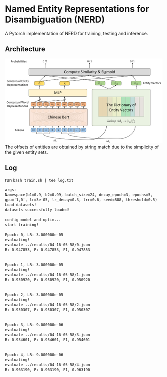 # Named Entity Representations for Disambiguation (NERD)
A Pytorch implementation of NERD for training, testing and inference.

## Architecture
![avatar](imgs/nerd.png "NERD")
The offsets of entities are obtained by string match due to the simplicity of the given entity sets.

## Log
run `bash train.sh | tee log.txt`
```
args:
Namespace(b1=0.9, b2=0.99, batch_size=24, decay_epoch=3, epochs=5, gpu='1,0', lr=3e-05, lr_decay=0.3, lrr=0.6, seed=888, threshold=0.5)
Load datasets!
datasets successfully loaded!

config model and optim...
start training!

Epoch: 0, LR: 3.000000e-05
evaluating!
evaluate ../results/04-16-05-58/0.json
R: 0.947853, P: 0.947853, F1, 0.947853


Epoch: 1, LR: 3.000000e-05
evaluating!
evaluate ../results/04-16-05-58/1.json
R: 0.950920, P: 0.950920, F1, 0.950920


Epoch: 2, LR: 3.000000e-05
evaluating!
evaluate ../results/04-16-05-58/2.json
R: 0.950307, P: 0.950307, F1, 0.950307


Epoch: 3, LR: 9.000000e-06
evaluating!
evaluate ../results/04-16-05-58/3.json
R: 0.954601, P: 0.954601, F1, 0.954601


Epoch: 4, LR: 9.000000e-06
evaluating!
evaluate ../results/04-16-05-58/4.json
R: 0.963190, P: 0.963190, F1, 0.963190
```